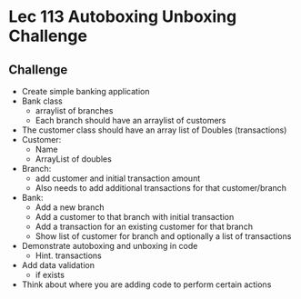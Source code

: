 # Lec 113 Autoboxing Unboxing Challenge

## Challenge
* Create simple banking application
* Bank class
  * arraylist of branches
  * Each branch should have an arraylist of customers
* The customer class should have an array list of Doubles (transactions)
* Customer:
  * Name
  * ArrayList of doubles
* Branch:
  * add customer and initial transaction amount
  * Also needs to add additional transactions for that customer/branch
* Bank:
  * Add a new branch
  * Add a customer to that branch with initial transaction
  * Add a transaction for an existing customer for that branch
  * Show list of customer for branch and optionally a list of transactions
* Demonstrate autoboxing and unboxing in code
  * Hint. transactions
* Add data validation
  * if exists
* Think about where you are adding code to perform certain actions



